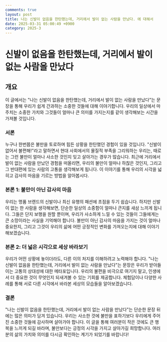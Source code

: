 ```yaml
---
comments: true
layout: post
title: 나는 신발이 없음을 한탄했는데, 거리에서 발이 없는 사람을 만났다. 에 대해서
date: 2025-03-31 05:00:49 +0900
category: 2025-3
---
```


# 신발이 없음을 한탄했는데, 거리에서 발이 없는 사람을 만났다

## 개요
이 글에서는 "나는 신발이 없음을 한탄했는데, 거리에서 발이 없는 사람을 만났다"는 문장을 통해 우리가 쉽게 간과하는 소중한 것들에 대해 이야기합니다. 우리의 일상에서 마주치는 소중한 가치와 그것들이 얼마나 큰 의미를 가지는지를 같이 생각해보는 시간을 가져볼 것입니다.

### 서론
누구나 한번쯤은 불만을 토로하며 힘든 상황을 한탄했던 경험이 있을 것입니다. "신발이 없어서 불편해!"라고 말하면서 현대 사회에서의 물질적 부족을 그리워하는 우리는, 때로는 그런 불만이 얼마나 사소한 것인지 잊고 살아가는 경우가 많습니다. 최근에 거리에서 발이 없는 사람을 만났던 경험을 떠올리면, 우리의 불만이 얼마나 하찮은 것인지, 그리고 그 반대편에 있는 사람의 고통을 생각해보게 됩니다. 이 이야기를 통해 우리의 시각을 넓히고 감사의 마음을 기르는 방법을 알아봅시다.

### 본론 1: 불만이 아닌 감사의 마음
우리는 명품 브랜드의 신발이나 최신 유행의 패션에 초점을 두기 쉽습니다. 하지만 신발이 없는 한 사람을 생각해보면, 단순한 일상의 소중함이 얼마나 큰지를 새삼 느끼게 됩니다. 그들은 단지 보행을 원할 뿐이며, 우리가 사소하게 느낄 수 있는 것들이 그들에게는 큰 소망이라는 사실을 기억해야 합니다. 불만이 아닌 감사의 마음을 가지는 것이 얼마나 중요한지, 그리고 그것이 우리의 삶에 어떤 긍정적인 변화를 가져오는지에 대해 이야기해보겠습니다.

### 본론 2: 더 넓은 시각으로 세상 바라보기
우리가 어떤 상황에 놓이더라도, 다른 이의 처지를 이해하려고 노력해야 합니다. "나는 신발이 없음을 한탄했는데, 거리에서 발이 없는 사람을 만났다"는 문장은 우리가 받아들이는 고통의 상대성에 대한 메타포입니다. 우리의 불편을 비극으로 여기지 말고, 인생에서 더 중요한 것이 무엇인지 되새겨볼 수 있는 기회를 제공합니다. 체험담이나 다양한 사례를 통해 서로 다른 시각에서 바라본 세상의 모습들을 알아보겠습니다.

### 결론
"나는 신발이 없음을 한탄했는데, 거리에서 발이 없는 사람을 만났다"는 단순한 문장 뒤에는 많은 의미가 담겨 있습니다. 우리는 사소한 것에 불만을 표하기보다 우리에게 주어진 소중한 것들에 감사하며 살아가야 합니다. 이 글을 통해 여러분이 작은 것에도 큰 행복을 느끼게 되길 바라며, 불만보다는 긍정의 시각을 가지고 살아가길 희망합니다. 여러분의 삶의 가치와 의미를 다시금 확인하는 계기가 되었기를 바랍니다!